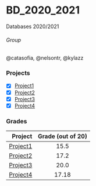 # BD_2020_2021
Databases 2020/2021

###### Group
@catasofia, @nelsontr, @kylazz

### Projects
- [x] [Project1](Entrega1/BD%202021%20Enunciado%20Projeto%20-%20Parte%201.pdf)
- [x] [Project2](Entrega2/BD%202021%20Enunciado%20Projeto%20-%20Parte%202.pdf)
- [x] [Project3](Entrega3/BD%202021%20Enunciado%20Projeto%20-%20Parte%203.pdf)
- [x] [Project4](Entrega4/BD%202021%20Enunciado%20Projeto%20-%20Parte%204.pdf)

### Grades
| Project                                      | Grade (out of 20) |
| -----------------------------------------: | :------------: |
| [Project1](Project1/Relatório_G50_BD_P1.pdf) | 15.5           |
| [Project2](Project2/entrega-02-50.pdf)       | 17.2           |
| [Project3](Project3/relatorio50.pdf)         | 20.0           |
| [Project4](Project4/relatorio50.pdf)         | 17.18           |
